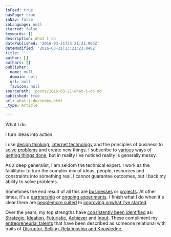 ```yaml
---
inFeed: true
hasPage: true
inNav: false
inLanguage: null
starred: false
keywords: []
description: What I do
datePublished: '2016-03-21T23:21:33.903Z'
dateModified: '2016-03-21T23:21:23.840Z'
title: ''
author: []
authors: []
publisher:
  name: null
  domain: null
  url: null
  favicon: null
sourcePath: _posts/2016-03-21-what-i-do.md
published: true
url: what-i-do/index.html
_type: Article

---
```

What I do

I turn ideas into action.

I use [design thinking][0], [internet technology][1] and the principles of business to [solve problems][2] and create new things. I subscribe to [various][3] ways of [getting things done][4], but in reality I've noticed reality is generally messy.

As a deep generalist, I am seldom the technical expert. I work as the facilitator to turn the complex mix of ideas, people, resources and constraints into something real. I cannot guarantee outcomes, but I back my ability to solve problems. 

Sometimes the end result of all this are [businesses][5] or [projects][6]. At other times, it's a [partnership][7] or [ongoing experiments][8]. I finish what I do when it's clear there are [people][9][more suited][10] to [improving on][11][what I've started][12]. 

Over the years, my top strengths have [consistently been identified][13] as: [Strategic][14], [Ideation][15], [Futuristic][16], [Achiever][17] and [Input][18]. These compliment my [entrepreneurial talents][19] that have been described as someone relational with traits of [Disruptor, Selling, Relationship and Knowledge.][20]

[0]: https://en.wikipedia.org/wiki/Design_thinking
[1]: https://en.wikipedia.org/wiki/Information_and_communications_technology
[2]: https://en.wikipedia.org/wiki/Human_trafficking
[3]: https://en.wikipedia.org/wiki/User-centered_design
[4]: https://en.wikipedia.org/wiki/Business_Model_Canvas
[5]: www.optimalworkshop.com
[6]: www.development-innovations.org
[7]: www.themekongclub.org
[8]: www.gritlearning.com
[9]: https://www.linkedin.com/in/andrewmayfield
[10]: http://themekongclub.org/organizer/matt-friedman/
[11]: http://jesseorndorff.com/
[12]: http://www.schwabfound.org/content/pierre-tami
[13]: https://www.gallupstrengthscenter.com/Home/en-US/About
[14]: https://dl.dropboxusercontent.com/u/4822921/Strategic.pdf
[15]: https://dl.dropboxusercontent.com/u/4822921/Ideation.pdf
[16]: https://dl.dropboxusercontent.com/u/4822921/Futuristic.pdf
[17]: https://dl.dropboxusercontent.com/u/4822921/Achiever.pdf
[18]: https://dl.dropboxusercontent.com/u/4822921/Input.pdf
[19]: https://www.gallupstrengthscenter.com/EP10/en-US/About
[20]: https://dl.dropboxusercontent.com/u/4822921/entreprenuerial-talents-sam.pdf